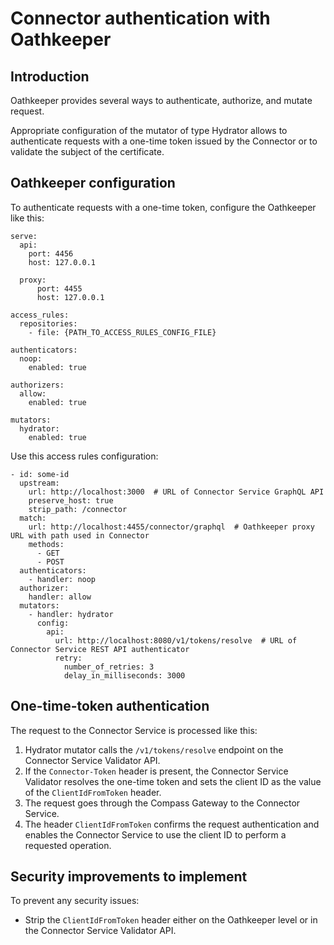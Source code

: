 # Connector authentication with Oathkeeper

## Introduction

Oathkeeper provides several ways to authenticate, authorize, and mutate request.

Appropriate configuration of the mutator of type Hydrator allows to authenticate requests with a one-time token issued by the Connector or to validate the subject of the certificate.


## Oathkeeper configuration

To authenticate requests with a one-time token, configure the Oathkeeper like this: 
```
serve:
  api:
    port: 4456
    host: 127.0.0.1

  proxy:
      port: 4455
      host: 127.0.0.1

access_rules:
  repositories: 
    - file: {PATH_TO_ACCESS_RULES_CONFIG_FILE}

authenticators:
  noop:
    enabled: true

authorizers:
  allow:
    enabled: true

mutators:
  hydrator:
    enabled: true
```

Use this access rules configuration:
```
- id: some-id
  upstream:
    url: http://localhost:3000  # URL of Connector Service GraphQL API
    preserve_host: true
    strip_path: /connector
  match:
    url: http://localhost:4455/connector/graphql  # Oathkeeper proxy URL with path used in Connector
    methods:
      - GET
      - POST
  authenticators:
    - handler: noop
  authorizer:
    handler: allow
  mutators:
    - handler: hydrator
      config: 
        api:
          url: http://localhost:8080/v1/tokens/resolve  # URL of Connector Service REST API authenticator
          retry:
            number_of_retries: 3
            delay_in_milliseconds: 3000
```


## One-time-token authentication

The request to the Connector Service is processed like this:
1. Hydrator mutator calls the `/v1/tokens/resolve` endpoint on the Connector Service Validator API.
2. If the `Connector-Token` header is present, the Connector Service Validator resolves the one-time token and sets the client ID as the value of the `ClientIdFromToken` header.
3. The request goes through the Compass Gateway to the Connector Service.
4. The header `ClientIdFromToken` confirms the request authentication and enables the Connector Service to use the client ID to perform a requested operation.

## Security improvements to implement

To prevent any security issues:
- Strip the `ClientIdFromToken` header either on the Oathkeeper level or in the Connector Service Validator API.

 
